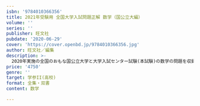 ```yaml
---
isbn: '9784010366356'
title: 2021年受験用 全国大学入試問題正解 数学（国公立大編）
volume: ''
series: ''
publisher: 旺文社
pubdate: '2020-06-29'
cover: 'https://cover.openbd.jp/9784010366356.jpg'
author: 旺文社／編集
description: >-
  2020年実施の全国のおもな国公立大学と大学入試センター試験(本試験)の数学の問題を収録し、解答･解説を詳細に提示してあります。また、問題ごとにその科目名･問題内容を明示し、各大学･学部ごとに｢合格の目安｣｢出題傾向はどう変わったか｣｢来年の予想と対策はどうか｣など、具体的に示してあります。大学受験対策書としてだけでなく入試資料としても高い評価を得ています。
price: '4750'
genre: ''
target: 学参II(高校)
format: 全集・双書
content: 数学

---
```

